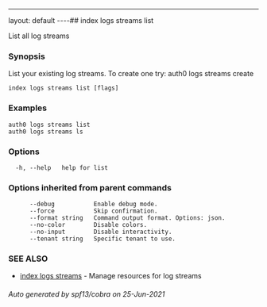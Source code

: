 ---
layout: default
----## index logs streams list

List all log streams

### Synopsis

List your existing log streams. To create one try:
auth0 logs streams create

```
index logs streams list [flags]
```

### Examples

```
auth0 logs streams list
auth0 logs streams ls
```

### Options

```
  -h, --help   help for list
```

### Options inherited from parent commands

```
      --debug           Enable debug mode.
      --force           Skip confirmation.
      --format string   Command output format. Options: json.
      --no-color        Disable colors.
      --no-input        Disable interactivity.
      --tenant string   Specific tenant to use.
```

### SEE ALSO

* [index logs streams](index_logs_streams.md)	 - Manage resources for log streams

###### Auto generated by spf13/cobra on 25-Jun-2021

